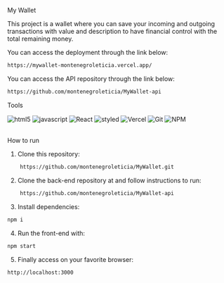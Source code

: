 My Wallet

This project is a wallet where you can save your incoming and outgoing transactions with value and description to have financial control with the total remaining money.

You can access the deployment through the link below:
```bash
https://mywallet-montenegroleticia.vercel.app/
```
You can access the API repository through the link below:
```bash
https://github.com/montenegroleticia/MyWallet-api
```
Tools

<div>
    <img align = "center" alt = "html5" src = "https://img.shields.io/badge/HTML5-E34F26?style=for-the-badge&logo=html5&logoColor=white" />
    <img align = "center" alt = "javascript" src = "https://img.shields.io/badge/JavaScript-323330?style=for-the-badge&logo=javascript&logoColor=F7DF1E" />
    <img align = "center" alt = "React" src = "https://img.shields.io/badge/React-20232A?style=for-the-badge&logo=react&logoColor=61DAFB "/>
    <img align = "center" alt = "styled" src = "https://img.shields.io/badge/styled--components-DB7093?style=for-the-badge&logo=styled-components&logoColor=white" />
    <img align = "center" alt = "Vercel" src = "https://img.shields.io/badge/Vercel-000000?style=for-the-badge&logo=vercel&logoColor=white" />
    <img align = "center" alt = "Git" src = "https://img.shields.io/badge/GIT-E44C30?style=for-the-badge&logo=git&logoColor=white" />
    <img align = "center" alt = "NPM" src = "https://img.shields.io/badge/NPM-%23000000.svg?style=for-the-badge&logo=npm&logoColor=white" />
</div>
<br>

How to run

1. Clone this repository:
```bash
    https://github.com/montenegroleticia/MyWallet.git
```
2. Clone the back-end repository at and follow instructions to run:
```bash
    https://github.com/montenegroleticia/MyWallet-api
```
3. Install dependencies:
```bash
npm i
```
4. Run the front-end with:
```bash
npm start
```
5. Finally access on your favorite browser:
```bash
http://localhost:3000
```
